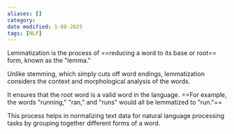 ```yaml
---
aliases: []
category:
date modified: 1-08-2025
tags: [NLP]
---
```

Lemmatization is the process of ==reducing a word to its base or root== form, known as the "lemma." 

Unlike stemming, which simply cuts off word endings, lemmatization considers the context and morphological analysis of the words. 

It ensures that the root word is a valid word in the language. ==For example, the words "running," "ran," and "runs" would all be lemmatized to "run."== 

This process helps in normalizing text data for natural language processing tasks by grouping together different forms of a word.